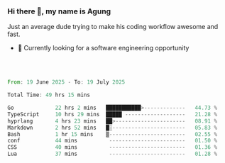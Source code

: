 ### Hi there 👋, my name is Agung
Just an average dude trying to make his coding workflow awesome and fast.

<!--
**agungfir98/agungfir98** is a ✨ _special_ ✨ repository because its `README.md` (this file) appears on your GitHub profile.
-->

- 🔭 Currently looking for a software engineering opportunity
<br/>
<br/>
<!--START_SECTION:waka-->

```rust
From: 19 June 2025 - To: 19 July 2025

Total Time: 49 hrs 15 mins

Go             22 hrs 2 mins   ███████████>-------------   44.73 %
TypeScript     10 hrs 29 mins  █████ -------------------   21.28 %
hyprlang       4 hrs 23 mins   ██>----------------------   08.91 %
Markdown       2 hrs 52 mins   █░-----------------------   05.83 %
Bash           1 hr 15 mins    ▒------------------------   02.55 %
conf           44 mins          ------------------------   01.50 %
CSS            40 mins          ------------------------   01.36 %
Lua            37 mins          ------------------------   01.28 %
```

<!--END_SECTION:waka-->
